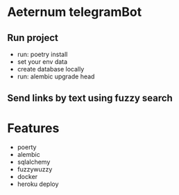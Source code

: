 # Aeternum telegramBot

## Run project
* run: poetry install
* set your env data
* create database locally
* run: alembic upgrade head

## Send links by text using fuzzy search

# Features

- poerty
- alembic
- sqlalchemy
- fuzzywuzzy
- docker
- heroku deploy